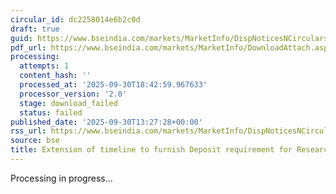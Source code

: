 ```yaml
---
circular_id: dc2258014e6b2c0d
draft: true
guid: https://www.bseindia.com/markets/MarketInfo/DispNoticesNCirculars.aspx?Noticeid={CFAF9016-E1DF-48DB-B66B-403FA106EDAB}&noticeno=20250930-62&dt=09/30/2025&icount=62&totcount=114&flag=0
pdf_url: https://www.bseindia.com/markets/MarketInfo/DownloadAttach.aspx?id=20250930-62&attachedId=
processing:
  attempts: 1
  content_hash: ''
  processed_at: '2025-09-30T18:42:59.967633'
  processor_version: '2.0'
  stage: download_failed
  status: failed
published_date: '2025-09-30T13:27:28+00:00'
rss_url: https://www.bseindia.com/markets/MarketInfo/DispNoticesNCirculars.aspx?Noticeid={CFAF9016-E1DF-48DB-B66B-403FA106EDAB}&noticeno=20250930-62&dt=09/30/2025&icount=62&totcount=114&flag=0
source: bse
title: Extension of timeline to furnish Deposit requirement for Research Analysts
---
```


Processing in progress...